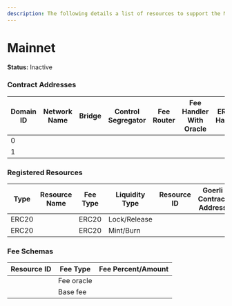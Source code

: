 ```yaml
---
description: The following details a list of resources to support the Mainnet environment.
---
```


# Mainnet

**Status:** Inactive



### Contract Addresses

| Domain ID | Network Name | Bridge | Control Segregator | Fee Router | Fee Handler With Oracle | ERC20 Handler | ERC721 Handler | Generic Handler |
| --------- | ------------ | ------ | ------------------ | ---------- | ----------------------- | ------------- | -------------- | --------------- |
| 0         |              |        |                    |            |                         |               |                |                 |
| 1         |              |        |                    |            |                         |               |                |                 |

### Registered Resources

| Type  | Resource Name | Fee Type | Liquidity Type | Resource ID | Goerli Contract Address | Mumbai Contract Address | Moonbase Contract Address |
| ----- | ------------- | -------- | -------------- | ----------- | ----------------------- | ----------------------- | ------------------------- |
| ERC20 |               | ERC20    | Lock/Release   |             |                         |                         |                           |
| ERC20 |               | ERC20    | Mint/Burn      |             |                         |                         |                           |

### Fee Schemas

| Resource ID | Fee Type   | Fee Percent/Amount |
| ----------- | ---------- | ------------------ |
|             | Fee oracle |                    |
|             | Base fee   |                    |
